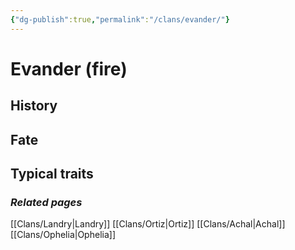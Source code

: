 ```yaml
---
{"dg-publish":true,"permalink":"/clans/evander/"}
---
```


# Evander (fire)
## History
## Fate
## Typical traits
### *Related pages*
[[Clans/Landry\|Landry]]
[[Clans/Ortiz\|Ortiz]]
[[Clans/Achal\|Achal]]
[[Clans/Ophelia\|Ophelia]]